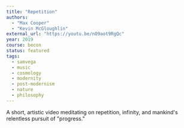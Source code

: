 ```yaml
---
title: "Repetition"
authors:
  - "Max Cooper"
  - "Kevin McGloughlin"
external_url: "https://youtu.be/nO9aot9RgQc"
year: 2019
course: becon
status: featured
tags:
  - samvega
  - music
  - cosmology
  - modernity
  - post-modernism
  - nature
  - philosophy
---
```


A short, artistic video meditating on repetition, infinity, and mankind's relentless pursuit of "progress."

